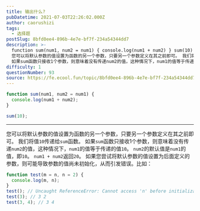 ```yaml
---
title: 输出什么?
pubDatetime: 2021-07-03T22:26:02.000Z
author: caorushizi
tags:
  - 选择题
postSlug: 8bfd0ee4-896b-4e7e-bf7f-234a54344dd7
description: >-
  function sum(num1, num2 = num1) { console.log(num1 + num2) } sum(10)
  您可以将默认参数的值设置为函数的另一个参数，只要另一个参数定义在其之前即可。 我们将值10传递给sum函数。
  如果sum函数只接收1个参数，则意味着没有传递num2的值，这种情况下，num1的值等于传递的值10。 num2的默认值是num1的值，即10。 num
difficulty: 1
questionNumber: 93
source: https://fe.ecool.fun/topic/8bfd0ee4-896b-4e7e-bf7f-234a54344dd7
---
```


```javascript
function sum(num1, num2 = num1) {
  console.log(num1 + num2);
}

sum(10);
```

---

您可以将默认参数的值设置为函数的另一个参数，只要另一个参数定义在其之前即可。 我们将值`10`传递给`sum`函数。 如果`sum`函数只接收1个参数，则意味着没有传递`num2`的值，这种情况下，`num1`的值等于传递的值`10`。 `num2`的默认值是`num1`的值，即`10`。 `num1 + num2`返回`20`。
如果您尝试将默认参数的值设置为后面定义的参数，则可能导致参数的值尚未初始化，从而引发错误。比如：

```js
function test(m = n, n = 2) {
  console.log(m, n);
}
test(); // Uncaught ReferenceError: Cannot access 'n' before initialization
test(3); // 3 2
test(3, 4); // 3 4
```
